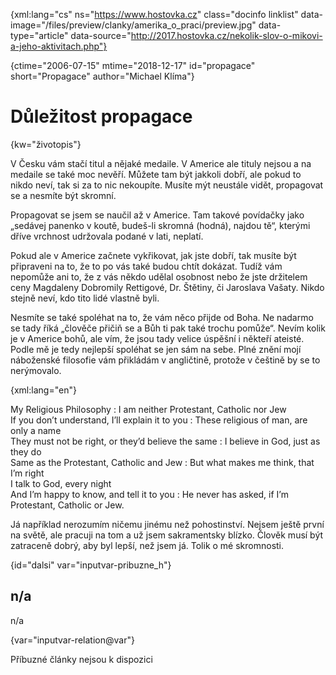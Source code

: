 
{xml:lang="cs" ns="https://www.hostovka.cz" class="docinfo linklist" data-image="/files/preview/clanky/amerika\_o\_praci/preview.jpg" data-type="article" data-source="http://2017.hostovka.cz/nekolik-slov-o-mikovi-a-jeho-aktivitach.php"}

{ctime="2006-07-15" mtime="2018-12-17" id="propagace" short="Propagace" author="Michael Klíma"}

# Důležitost propagace

<!-- generated attribute kw by user_udpatekw.sh on 2020-05-07, do not edit -->

{kw="životopis"}

V Česku vám stačí titul a nějaké medaile. V Americe ale tituly nejsou a na medaile se také moc nevěří. Můžete tam být jakkoli dobří, ale pokud to nikdo neví, tak si za to nic nekoupíte. Musíte mýt neustále vidět, propagovat se a nesmíte být skromní.

Propagovat se jsem se naučil až v Americe. Tam takové povídačky jako „sedávej panenko v koutě, budeš-li skromná (hodná), najdou tě“, kterými dříve vrchnost udržovala podané v lati, neplatí.

Pokud ale v Americe začnete vykřikovat, jak jste dobří, tak musíte být připraveni na to, že to po vás také budou chtít dokázat. Tudíž vám nepomůže ani to, že z vás někdo udělal osobnost nebo že jste držitelem ceny Magdaleny Dobromily Rettigové, Dr. Štětiny, či Jaroslava Vašaty. Nikdo stejně neví, kdo tito lidé vlastně byli.

Nesmíte se také spoléhat na to, že vám něco přijde od Boha. Ne nadarmo se tady říká „člověče přičiň se a Bůh ti pak také trochu pomůže“. Nevím kolik je v Americe bohů, ale vím, že jsou tady velice úspěšní i někteří ateisté. Podle mě je tedy nejlepší spoléhat se jen sám na sebe. Plné znění mojí náboženské filosofie vám přikládám v angličtině, protože v češtině by se to nerýmovalo.

{xml:lang="en"}

My Religious Philosophy
:   I am neither Protestant, Catholic nor Jew  
    If you don’t understand, I’ll explain it to you 
:   These religious of man, are only a name  
    They must not be right, or they’d believe the same 
:   I believe in God, just as they do  
    Same as the Protestant, Catholic and Jew 
:   But what makes me think, that I’m right  
    I talk to God, every night  
    And I’m happy to know, and tell it to you 
:   He never has asked, if I’m Protestant, Catholic or Jew.

Já například nerozumím ničemu jinému než pohostinství. Nejsem ještě první na světě, ale pracuji na tom a už jsem sakramentsky blízko. Člověk musí být zatraceně dobrý, aby byl lepší, než jsem já. Tolik o mé skromnosti.

{id="dalsi" var="inputvar-pribuzne_h"}

## n/a

n/a

{var="inputvar-relation@var"}

Příbuzné články nejsou k dispozici

